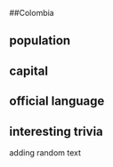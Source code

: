 ##Colombia
## population


## capital

 
## official language


## interesting trivia

adding random text

